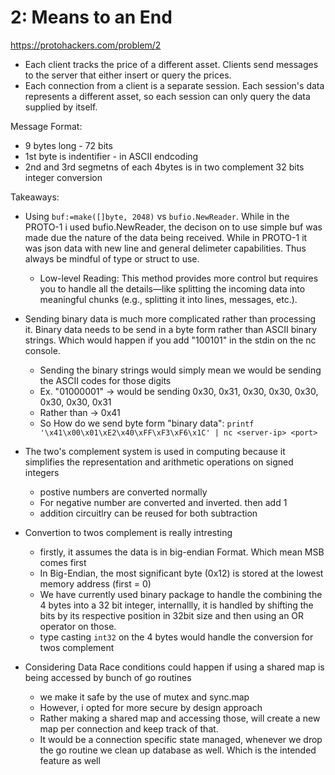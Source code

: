 # 2: Means to an End
https://protohackers.com/problem/2

- Each client tracks the price of a different asset. Clients send messages to the server that either insert or query the prices.
- Each connection from a client is a separate session. Each session's data represents a different asset, so each session can only query the data supplied by itself.

Message Format:
- 9 bytes long - 72 bits
- 1st byte is indentifier  - in ASCII endcoding
- 2nd and 3rd segmetns of each 4bytes is in two complement 32 bits integer conversion

Takeaways:
- Using `buf:=make([]byte, 2048)` vs `bufio.NewReader`. While in the PROTO-1 i used bufio.NewReader, the decison on to use simple buf was made due the nature of the data being received. While in PROTO-1 it was json data
with new line and general delimeter capabilities. Thus always be mindful of type or struct to use.
    - Low-level Reading: This method provides more control but requires you to handle all the details—like splitting the incoming data into meaningful chunks (e.g., splitting it into lines, messages, etc.).

- Sending binary data is much more complicated rather than processing it. Binary data needs to be send in a 
byte form rather than ASCII binary strings. Which would happen if you add "100101" in the stdin on the nc 
console.
    - Sending the binary strings would simply mean we would be sending the ASCII codes for those digits
    - Ex. "01000001" -> would be sending 0x30, 0x31, 0x30, 0x30, 0x30, 0x30, 0x30, 0x31
    - Rather than -> 0x41
    - So How do we send byte form "binary data": `printf '\x41\x00\x01\xE2\x40\xFF\xF3\xF6\x1C' | nc <server-ip> <port>`

- The two's complement system is used in computing because it simplifies the representation and arithmetic operations on signed integers 
    - postive numbers are converted normally
    - For negative number are converted and inverted. then add 1
    - addition circuitlry can be reused for both subtraction

- Convertion to twos complement is really intresting 
    -  firstly, it assumes the data is in big-endian Format. Which mean MSB comes first
    -  In Big-Endian, the most significant byte (0x12) is stored at the lowest memory address (first = 0)
    - We have currently used binary package to handle the combining the 4 bytes into a 32 bit integer, internallly, it is handled by shifting the bits by its respective position in 32bit size and then using an 
    OR operator on those.
    - type casting `int32` on the 4 bytes would handle the conversion for twos complement


- Considering Data Race conditions could happen if using a shared map is being accessed by bunch of go routines
    - we make it safe by the use of mutex and sync.map
    - However, i opted for more secure by design approach
    - Rather making a shared map and accessing those, will create a new map per connection and keep track of that.
    - It would be a connection specific state managed, whenever we drop the go routine we clean up
    database as well. Which is the intended feature as well
